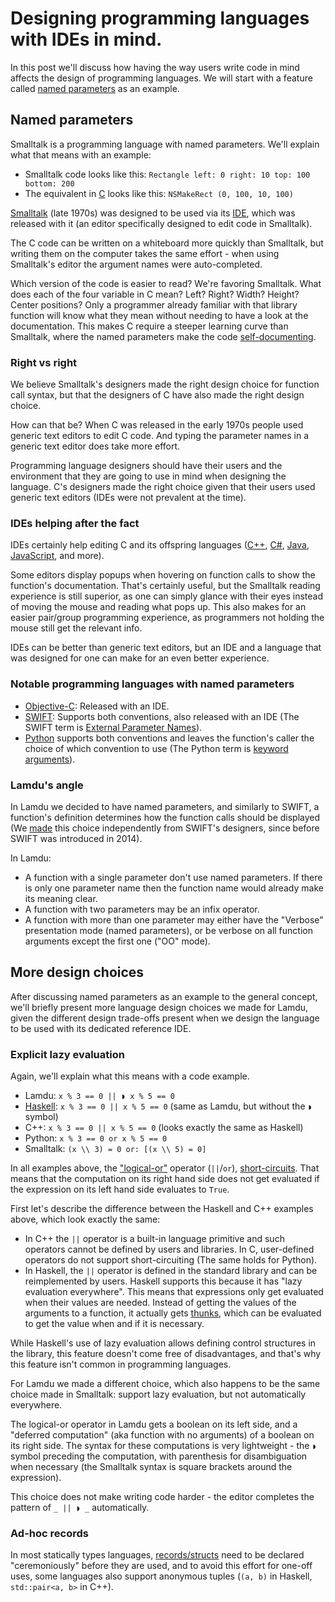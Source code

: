 # Designing programming languages with IDEs in mind.

In this post we'll discuss how having the way users write code in mind affects
the design of programming languages. We will start with a feature called
[named parameters]((https://en.wikipedia.org/wiki/Named_parameter))
as an example.

## Named parameters

Smalltalk is a programming language with named parameters.
We'll explain what that means with an example:

* Smalltalk code looks like this:
  `Rectangle left: 0 right: 10 top: 100 bottom: 200`
* The equivalent in
  [C](https://en.wikipedia.org/wiki/C_\(programming_language\))
  looks like this:
  `NSMakeRect (0, 100, 10, 100)`

[Smalltalk](https://en.wikipedia.org/wiki/Smalltalk)
(late 1970s) was designed to be used via its
[IDE](https://en.wikipedia.org/wiki/Integrated_development_environment),
which was released with it
(an editor specifically designed to edit code in Smalltalk).

The C code can be written on a whiteboard more quickly than Smalltalk,
but writing them on the computer takes the same effort -
when using Smalltalk's editor the argument names were auto-completed.

Which version of the code is easier to read? We're favoring Smalltalk.
What does each of the four variable in C mean?
Left? Right? Width? Height? Center positions?
Only a programmer already familiar with that library function
will know what they mean without needing to have a look at the documentation.
This makes C require a steeper learning curve than Smalltalk,
where the named parameters make the code
[self-documenting](https://en.wikipedia.org/wiki/Self-documenting).

### Right vs right

We believe Smalltalk's designers made
the right design choice for function call syntax,
but that the designers of C have also made the right design choice.

How can that be?
When C was released in the early 1970s people used
generic text editors to edit C code.
And typing the parameter names in a generic text editor does take more effort.

Programming language designers should have their users and the environment
that they are going to use in mind when designing the language.
C's designers made the right choice
given that their users used generic text editors
(IDEs were not prevalent at the time).

### IDEs helping after the fact

IDEs certainly help editing C and its offspring languages
([C++](https://en.wikipedia.org/wiki/C%2B%2B),
[C#](https://en.wikipedia.org/wiki/C_Sharp_\(programming_language\)),
[Java](https://en.wikipedia.org/wiki/Java_\(programming_language\)),
[JavaScript](https://en.wikipedia.org/wiki/JavaScript),
and more).

Some editors display popups when hovering on function calls
to show the function's documentation.
That's certainly useful, but the Smalltalk reading experience
is still superior, as one can simply glance with their eyes instead of moving
the mouse and reading what pops up.
This also makes for an easier pair/group programming experience,
as programmers not holding the mouse still get the relevant info.

IDEs can be better than generic text editors,
but an IDE and a language that was designed for one
can make for an even better experience.

### Notable programming languages with named parameters

* [Objective-C](https://en.wikipedia.org/wiki/Objective-C):
  Released with an IDE.
* [SWIFT](https://en.wikipedia.org/wiki/Swift_\(programming_language\)):
  Supports both conventions, also released with an IDE
  (The SWIFT term is
  [External Parameter Names](https://developer.apple.com/library/ios/documentation/Swift/Conceptual/Swift_Programming_Language/Functions.html#//apple_ref/doc/uid/TP40014097-CH10-ID167)).
* [Python](https://www.python.org) supports both conventions and leaves the
  function's caller the choice of which convention to use
  (The Python term is
  [keyword arguments](https://docs.python.org/3.5/glossary.html#term-argument)).

### Lamdu's angle

In Lamdu we decided to have named parameters, and similarly to SWIFT,
a function's definition determines how the function calls should be displayed
(We
[made](https://github.com/lamdu/lamdu/commit/b8f262e6f1c1f986362b87ff0b3b8e0c32f1adbd)
this choice independently from SWIFT's designers,
since before SWIFT was introduced in 2014).

In Lamdu:

* A function with a single parameter don't use named parameters.
  If there is only one parameter name then
  the function name would already make its meaning clear.
* A function with two parameters may be an infix operator.
* A function with more than one parameter may either have the
  "Verbose" presentation mode (named parameters),
  or be verbose on all function arguments except the first one ("OO" mode).

## More design choices

After discussing named parameters as an example to the general concept,
we'll briefly present more language design choices we made for Lamdu,
given the different design trade-offs present when we design the language to
be used with its dedicated reference IDE.

### Explicit lazy evaluation

Again, we'll explain what this means with a code example.

* Lamdu: `x % 3 == 0 || ◗ x % 5 == 0`
* [Haskell](https://www.haskell.org):
  `x % 3 == 0 || x % 5 == 0` (same as Lamdu, but without the `◗` symbol)
* C++: `x % 3 == 0 || x % 5 == 0` (looks exactly the same as Haskell)
* Python: `x % 3 == 0 or x % 5 == 0`
* Smalltalk: ``(x \\ 3) = 0 or: [(x \\ 5) = 0]``

In all examples above, the
["logical-or"](https://en.wikipedia.org/wiki/Logical_disjunction)
operator (`||`/`or`),
[short-circuits](https://en.wikipedia.org/wiki/Short-circuit_evaluation).
That means that the computation on its right hand side does not get evaluated
if the expression on its left hand side evaluates to `True`.

First let's describe the difference between the Haskell and C++ examples above,
which look exactly the same:
* In C++ the `||` operator is a built-in language primitive
  and such operators cannot be defined by users and libraries.
  In C, user-defined operators do not support short-circuiting
  (The same holds for Python).
* In Haskell, the `||` operator is defined in the standard library and can be
  reimplemented by users. Haskell supports this because it has
  "lazy evaluation everywhere". This means that expressions only get evaluated
  when their values are needed.
  Instead of getting the values of the arguments to a function, it actually
  gets [thunks](https://en.wikipedia.org/wiki/Thunk), which can be evaluated to
  get the value when and if it is necessary.

While Haskell's use of lazy evaluation allows
defining control structures in the library,
this feature doesn't come free of disadvantages,
and that's why this feature isn't common in programming languages.

For Lamdu we made a different choice, which also happens to be the same choice
made in Smalltalk: support lazy evaluation, but not automatically everywhere.

The logical-or operator in Lamdu gets a boolean on its left side, and a
"deferred computation" (aka function with no arguments)
of a boolean on its right side.
The syntax for these computations is very lightweight -
the `◗` symbol preceding the computation,
with parenthesis for disambiguation when necessary
(the Smalltalk syntax is square brackets around the expression).

This choice does not make writing code harder -
the editor completes the pattern of `_ || ◗ _` automatically.

### Ad-hoc records

In most statically types languages,
[records/structs](https://en.wikipedia.org/wiki/Record_(computer_science))
need to be declared "ceremoniously" before they are used,
and to avoid this effort for one-off uses, some languages also support
anonymous tuples (`(a, b)` in Haskell, `std::pair<a, b>` in C++).
